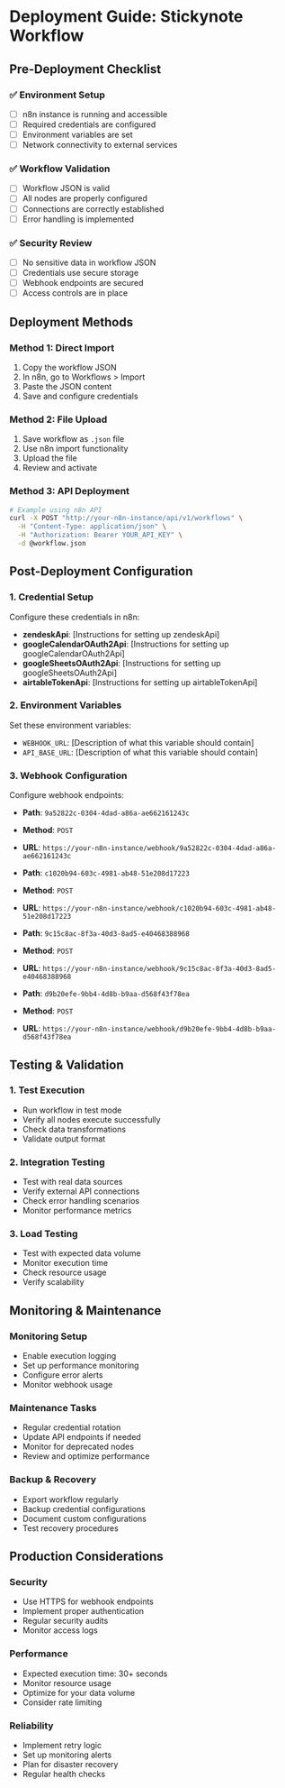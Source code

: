 # Deployment Guide: Stickynote Workflow

## Pre-Deployment Checklist

### ✅ Environment Setup
- [ ] n8n instance is running and accessible
- [ ] Required credentials are configured
- [ ] Environment variables are set
- [ ] Network connectivity to external services

### ✅ Workflow Validation
- [ ] Workflow JSON is valid
- [ ] All nodes are properly configured
- [ ] Connections are correctly established
- [ ] Error handling is implemented

### ✅ Security Review
- [ ] No sensitive data in workflow JSON
- [ ] Credentials use secure storage
- [ ] Webhook endpoints are secured
- [ ] Access controls are in place

## Deployment Methods

### Method 1: Direct Import
1. Copy the workflow JSON
2. In n8n, go to Workflows > Import
3. Paste the JSON content
4. Save and configure credentials

### Method 2: File Upload
1. Save workflow as `.json` file
2. Use n8n import functionality
3. Upload the file
4. Review and activate

### Method 3: API Deployment
```bash
# Example using n8n API
curl -X POST "http://your-n8n-instance/api/v1/workflows" \
  -H "Content-Type: application/json" \
  -H "Authorization: Bearer YOUR_API_KEY" \
  -d @workflow.json
```

## Post-Deployment Configuration

### 1. Credential Setup
Configure these credentials in n8n:
- **zendeskApi**: [Instructions for setting up zendeskApi]
- **googleCalendarOAuth2Api**: [Instructions for setting up googleCalendarOAuth2Api]
- **googleSheetsOAuth2Api**: [Instructions for setting up googleSheetsOAuth2Api]
- **airtableTokenApi**: [Instructions for setting up airtableTokenApi]

### 2. Environment Variables
Set these environment variables:
- `WEBHOOK_URL`: [Description of what this variable should contain]
- `API_BASE_URL`: [Description of what this variable should contain]

### 3. Webhook Configuration
Configure webhook endpoints:
- **Path**: `9a52822c-0304-4dad-a86a-ae662161243c`
- **Method**: `POST`
- **URL**: `https://your-n8n-instance/webhook/9a52822c-0304-4dad-a86a-ae662161243c`

- **Path**: `c1020b94-603c-4981-ab48-51e208d17223`
- **Method**: `POST`
- **URL**: `https://your-n8n-instance/webhook/c1020b94-603c-4981-ab48-51e208d17223`

- **Path**: `9c15c8ac-8f3a-40d3-8ad5-e40468388968`
- **Method**: `POST`
- **URL**: `https://your-n8n-instance/webhook/9c15c8ac-8f3a-40d3-8ad5-e40468388968`

- **Path**: `d9b20efe-9bb4-4d8b-b9aa-d568f43f78ea`
- **Method**: `POST`
- **URL**: `https://your-n8n-instance/webhook/d9b20efe-9bb4-4d8b-b9aa-d568f43f78ea`


## Testing & Validation

### 1. Test Execution
- Run workflow in test mode
- Verify all nodes execute successfully
- Check data transformations
- Validate output format

### 2. Integration Testing
- Test with real data sources
- Verify external API connections
- Check error handling scenarios
- Monitor performance metrics

### 3. Load Testing
- Test with expected data volume
- Monitor execution time
- Check resource usage
- Verify scalability

## Monitoring & Maintenance

### Monitoring Setup
- Enable execution logging
- Set up performance monitoring
- Configure error alerts
- Monitor webhook usage

### Maintenance Tasks
- Regular credential rotation
- Update API endpoints if needed
- Monitor for deprecated nodes
- Review and optimize performance

### Backup & Recovery
- Export workflow regularly
- Backup credential configurations
- Document custom configurations
- Test recovery procedures

## Production Considerations

### Security
- Use HTTPS for webhook endpoints
- Implement proper authentication
- Regular security audits
- Monitor access logs

### Performance
- Expected execution time: 30+ seconds
- Monitor resource usage
- Optimize for your data volume
- Consider rate limiting

### Reliability
- Implement retry logic
- Set up monitoring alerts
- Plan for disaster recovery
- Regular health checks
